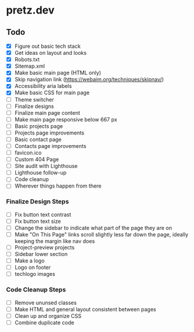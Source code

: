 # pretz.dev

## Todo

- [x] Figure out basic tech stack
- [x] Get ideas on layout and looks
- [x] Robots.txt
- [x] Sitemap.xml
- [x] Make basic main page (HTML only)
- [x] Skip navigation link (<https://webaim.org/techniques/skipnav/>)
- [x] Accessibility aria labels
- [x] Make basic CSS for main page
- [ ] Theme switcher
- [ ] Finalize designs
- [ ] Finalize main page content
- [ ] Make main page responsive below 667 px
- [ ] Basic projects page
- [ ] Projects page improvements
- [ ] Basic contact page
- [ ] Contacts page improvements
- [ ] favicon.ico
- [ ] Custom 404 Page
- [ ] Site audit with Lighthouse
- [ ] Lighthouse follow-up
- [ ] Code cleanup
- [ ] Wherever things happen from there

### Finalize Design Steps

- [ ] Fix button text contrast
- [ ] Fix button text size
- [ ] Change the sidebar to indicate what part of the page they are on
- [ ] Make "On This Page" links scroll slightly less far down the page, ideally keeping the margin like nav does
- [ ] Project-preview projects
- [ ] Sidebar lower section
- [ ] Make a logo
- [ ] Logo on footer
- [ ] techlogo images

### Code Cleanup Steps

- [ ] Remove ununsed classes
- [ ] Make HTML and general layout consistent between pages
- [ ] Clean up and organize CSS
- [ ] Combine duplicate code
